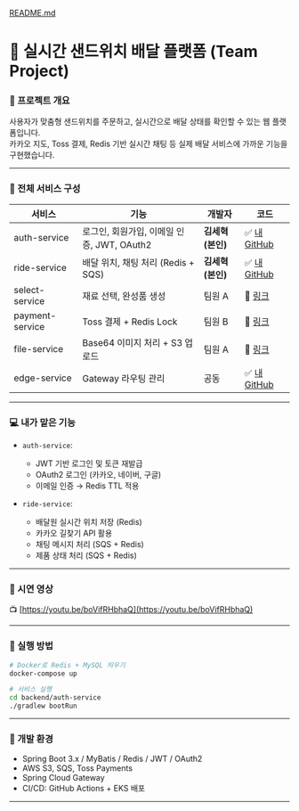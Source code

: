 [README.md](https://github.com/user-attachments/files/21572637/README.md)
# 🥪 실시간 샌드위치 배달 플랫폼 (Team Project)

### 📌 프로젝트 개요
사용자가 맞춤형 샌드위치를 주문하고, 실시간으로 배달 상태를 확인할 수 있는 웹 플랫폼입니다.  
카카오 지도, Toss 결제, Redis 기반 실시간 채팅 등 실제 배달 서비스에 가까운 기능을 구현했습니다.

---

### 🧱 전체 서비스 구성

| 서비스 | 기능 | 개발자 | 코드 |
|--------|------|--------|------|
| auth-service | 로그인, 회원가입, 이메일 인증, JWT, OAuth2 | **김세혁(본인)** | ✅ [내 GitHub](https://github.com/KimSe-hyuk/auth-service) |
| ride-service | 배달 위치, 채팅 처리 (Redis + SQS) | **김세혁(본인)** | ✅ [내 GitHub](https://github.com/KimSe-hyuk/ride-service) |
| select-service | 재료 선택, 완성품 생성 | 팀원 A | 🔗 [링크](https://github.com/ChoDaeKyung/select-service) |
| payment-service | Toss 결제 + Redis Lock | 팀원 B | 🔗 [링크](https://github.com/ChoDaeKyung/payment-service) |
| file-service | Base64 이미지 처리 + S3 업로드 | 팀원 A | 🔗 [링크](https://github.com/ChoDaeKyung/file-service) |
| edge-service | Gateway 라우팅 관리 | 공동 | ✅ [내 GitHub](https://github.com/KimSe-hyuk/edge-service) |

---

### 💻 내가 맡은 기능

- `auth-service`:  
  - JWT 기반 로그인 및 토큰 재발급  
  - OAuth2 로그인 (카카오, 네이버, 구글)  
  - 이메일 인증 → Redis TTL 적용  

- `ride-service`:  
  - 배달원 실시간 위치 저장 (Redis)  
  - 카카오 길찾기 API 활용  
  - 채팅 메시지 처리 (SQS + Redis)  
  - 제품 상태 처리 (SQS + Redis) 
---

### 🔗 시연 영상  
📺 [https://youtu.be/boVifRHbhaQ](https://youtu.be/boVifRHbhaQ)

---

### 🚀 실행 방법
```bash
# Docker로 Redis + MySQL 띄우기
docker-compose up

# 서비스 실행
cd backend/auth-service
./gradlew bootRun
```

---

### 🧠 개발 환경

- Spring Boot 3.x / MyBatis / Redis / JWT / OAuth2
- AWS S3, SQS, Toss Payments
- Spring Cloud Gateway
- CI/CD: GitHub Actions + EKS 배포

---

